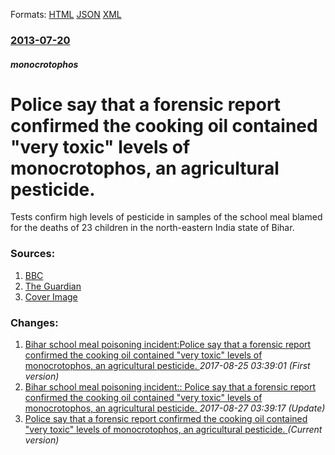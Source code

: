 
Formats: [HTML](/news/2013/07/20/police-say-that-a-forensic-report-confirmed-the-cooking-oil-contained-very-toxic-levels-of-monocrotophos-an-agricultural-pesticide.html)  [JSON](/news/2013/07/20/police-say-that-a-forensic-report-confirmed-the-cooking-oil-contained-very-toxic-levels-of-monocrotophos-an-agricultural-pesticide.json)  [XML](/news/2013/07/20/police-say-that-a-forensic-report-confirmed-the-cooking-oil-contained-very-toxic-levels-of-monocrotophos-an-agricultural-pesticide.xml)  

### [2013-07-20](/news/2013/07/20/index.md)

##### monocrotophos
# Police say that a forensic report confirmed the cooking oil contained "very toxic" levels of monocrotophos, an agricultural pesticide. 

Tests confirm high levels of pesticide in samples of the school meal blamed for the deaths of 23 children in the north-eastern India state of Bihar.


### Sources:

1. [BBC](http://www.bbc.co.uk/news/world-asia-23390972)
2. [The Guardian](http://www.guardian.co.uk/world/2013/jul/20/india-school-meal-deaths-bihar-pesticide)
2. [Cover Image](https://ichef-1.bbci.co.uk/news/1024/media/images/68860000/jpg/_68860306_68860305.jpg)

### Changes:

1. [Bihar school meal poisoning incident:Police say that a forensic report confirmed the cooking oil contained "very toxic" levels of monocrotophos, an agricultural pesticide. ](/news/2013/07/20/bihar-school-meal-poisoning-incident-ppolice-say-that-a-forensic-report-confirmed-the-cooking-oil-contained-very-toxic-levels-of-monocroto.md) _2017-08-25 03:39:01 (First version)_
2. [Bihar school meal poisoning incident:: Police say that a forensic report confirmed the cooking oil contained "very toxic" levels of monocrotophos, an agricultural pesticide. ](/news/2013/07/20/bihar-school-meal-poisoning-incident-police-say-that-a-forensic-report-confirmed-the-cooking-oil-contained-very-toxic-levels-of-monocrot.md) _2017-08-27 03:39:17 (Update)_
2. [Police say that a forensic report confirmed the cooking oil contained "very toxic" levels of monocrotophos, an agricultural pesticide. ](/news/2013/07/20/police-say-that-a-forensic-report-confirmed-the-cooking-oil-contained-very-toxic-levels-of-monocrotophos-an-agricultural-pesticide.md) _(Current version)_
